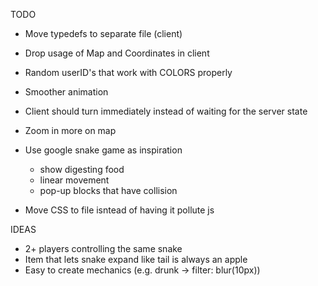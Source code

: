TODO

* Move typedefs to separate file (client)
* Drop usage of Map and Coordinates in client
* Random userID's that work with COLORS properly

* Smoother animation
* Client should turn immediately instead of waiting for the server state
* Zoom in more on map
* Use google snake game as inspiration
    - show digesting food
    - linear movement
    - pop-up blocks that have collision
* Move CSS to file isntead of having it pollute js

IDEAS

* 2+ players controlling the same snake
* Item that lets snake expand like tail is always an apple
* Easy to create mechanics (e.g. drunk -> filter: blur(10px))
